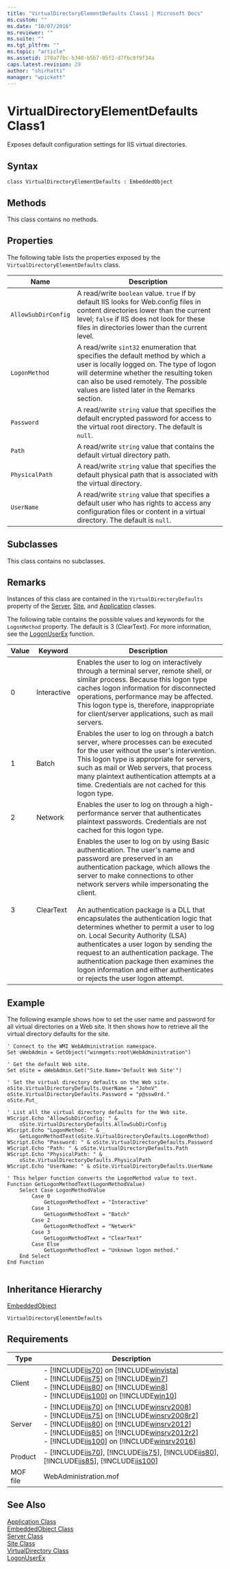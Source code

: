 ```yaml
---
title: "VirtualDirectoryElementDefaults Class1 | Microsoft Docs"
ms.custom: ""
ms.date: "10/07/2016"
ms.reviewer: ""
ms.suite: ""
ms.tgt_pltfrm: ""
ms.topic: "article"
ms.assetid: 270a77bc-b340-b5b7-05f2-d7fbc0f9f34a
caps.latest.revision: 29
author: "shirhatti"
manager: "wpickett"
---
```

# VirtualDirectoryElementDefaults Class1
Exposes default configuration settings for IIS virtual directories.  
  
## Syntax  
  
```vbs  
class VirtualDirectoryElementDefaults : EmbeddedObject  
```  
  
## Methods  
 This class contains no methods.  
  
## Properties  
 The following table lists the properties exposed by the `VirtualDirectoryElementDefaults` class.  
  
|Name|Description|  
|----------|-----------------|  
|`AllowSubDirConfig`|A read/write `boolean` value. `true` if by default IIS looks for Web.config files in content directories lower than the current level; `false` if IIS does not look for these files in directories lower than the current level.|  
|`LogonMethod`|A read/write `sint32` enumeration that specifies the default method by which a user is locally logged on. The type of logon will determine whether the resulting token can also be used remotely. The possible values are listed later in the Remarks section.|  
|`Password`|A read/write `string` value that specifies the default encrypted password for access to the virtual root directory. The default is `null`.|  
|`Path`|A read/write `string` value that contains the default virtual directory path.|  
|`PhysicalPath`|A read/write `string` value that specifies the default physical path that is associated with the virtual directory.|  
|`UserName`|A read/write `string` value that specifies a default user who has rights to access any configuration files or content in a virtual directory. The default is `null`.|  
  
## Subclasses  
 This class contains no subclasses.  
  
## Remarks  
 Instances of this class are contained in the `VirtualDirectoryDefaults` property of the [Server](../../reference/admin/server-class1.md), [Site](../../reference/admin/site-class1.md), and [Application](../../reference/admin/application-class1.md) classes.  
  
 The following table contains the possible values and keywords for the `LogonMethod` property. The default is 3 (ClearText). For more information, see the [LogonUserEx](http://go.microsoft.com/fwlink/?LinkId=60074) function.  
  
|Value|Keyword|Description|  
|-----------|-------------|-----------------|  
|0|Interactive|Enables the user to log on interactively through a terminal server, remote shell, or similar process. Because this logon type caches logon information for disconnected operations, performance may be affected. This logon type is, therefore, inappropriate for client/server applications, such as mail servers.|  
|1|Batch|Enables the user to log on through a batch server, where processes can be executed for the user without the user's intervention. This logon type is appropriate for servers, such as mail or Web servers, that process many plaintext authentication attempts at a time. Credentials are not cached for this logon type.|  
|2|Network|Enables the user to log on through a high-performance server that authenticates plaintext passwords. Credentials are not cached for this logon type.|  
|3|ClearText|Enables the user to log on by using Basic authentication. The user's name and password are preserved in an authentication package, which allows the server to make connections to other network servers while impersonating the client.<br /><br /> An authentication package is a DLL that encapsulates the authentication logic that determines whether to permit a user to log on. Local Security Authority (LSA) authenticates a user logon by sending the request to an authentication package. The authentication package then examines the logon information and either authenticates or rejects the user logon attempt.|  
  
## Example  
 The following example shows how to set the user name and password for all virtual directories on a Web site. It then shows how to retrieve all the virtual directory defaults for the site.  
  
```  
' Connect to the WMI WebAdministration namespace.  
Set oWebAdmin = GetObject("winmgmts:root\WebAdministration")  
  
' Get the default Web site.  
Set oSite = oWebAdmin.Get("Site.Name='Default Web Site'")  
  
' Set the virtual directory defaults on the Web site.  
oSite.VirtualDirectoryDefaults.UserName = "JohnV"  
oSite.VirtualDirectoryDefaults.Password = "p@ssw0rd."  
oSite.Put_  
  
' List all the virtual directory defaults for the Web site.  
WScript.Echo "AllowSubDirConfig: " & _  
    oSite.VirtualDirectoryDefaults.AllowSubDirConfig  
WScript.Echo "LogonMethod: " & _  
    GetLogonMethodText(oSite.VirtualDirectoryDefaults.LogonMethod)  
WScript.Echo "Password: " & oSite.VirtualDirectoryDefaults.Password  
WScript.Echo "Path: " & oSite.VirtualDirectoryDefaults.Path  
WScript.Echo "PhysicalPath: " & _  
    oSite.VirtualDirectoryDefaults.PhysicalPath  
WScript.Echo "UserName: " & oSite.VirtualDirectoryDefaults.UserName  
  
' This helper function converts the LogonMethod value to text.  
Function GetLogonMethodText(LogonMethodValue)  
    Select Case LogonMethodValue  
        Case 0  
            GetLogonMethodText = "Interactive"  
        Case 1  
            GetLogonMethodText = "Batch"  
        Case 2  
            GetLogonMethodText = "Network"  
        Case 3  
            GetLogonMethodText = "ClearText"  
        Case Else  
            GetLogonMethodText = "Unknown logon method."  
    End Select  
End Function  
  
```  
  
## Inheritance Hierarchy  
 [EmbeddedObject](../../reference/admin/embeddedobject-class1.md)  
  
 `VirtualDirectoryElementDefaults`  
  
## Requirements  
  
|Type|Description|  
|----------|-----------------|  
|Client|-   [!INCLUDE[iis70](../../reference/admin/includes/iis70-md.md)] on [!INCLUDE[winvista](../../reference/admin/includes/winvista-md.md)]<br />-   [!INCLUDE[iis75](../../reference/admin/includes/iis75-md.md)] on [!INCLUDE[win7](../../reference/admin/includes/win7-md.md)]<br />-   [!INCLUDE[iis80](../../reference/admin/includes/iis80-md.md)] on [!INCLUDE[win8](../../reference/admin/includes/win8-md.md)]<br />-   [!INCLUDE[iis100](../../reference/admin/includes/iis100-md.md)] on [!INCLUDE[win10](../../reference/admin/includes/win10-md.md)]|  
|Server|-   [!INCLUDE[iis70](../../reference/admin/includes/iis70-md.md)] on [!INCLUDE[winsrv2008](../../reference/admin/includes/winsrv2008-md.md)]<br />-   [!INCLUDE[iis75](../../reference/admin/includes/iis75-md.md)] on [!INCLUDE[winsrv2008r2](../../reference/admin/includes/winsrv2008r2-md.md)]<br />-   [!INCLUDE[iis80](../../reference/admin/includes/iis80-md.md)] on [!INCLUDE[winsrv2012](../../reference/admin/includes/winsrv2012-md.md)]<br />-   [!INCLUDE[iis85](../../reference/admin/includes/iis85-md.md)] on [!INCLUDE[winsrv2012r2](../../reference/admin/includes/winsrv2012r2-md.md)]<br />-   [!INCLUDE[iis100](../../reference/admin/includes/iis100-md.md)] on [!INCLUDE[winsrv2016](../../reference/admin/includes/winsrv2016-md.md)]|  
|Product|-   [!INCLUDE[iis70](../../reference/admin/includes/iis70-md.md)], [!INCLUDE[iis75](../../reference/admin/includes/iis75-md.md)], [!INCLUDE[iis80](../../reference/admin/includes/iis80-md.md)], [!INCLUDE[iis85](../../reference/admin/includes/iis85-md.md)], [!INCLUDE[iis100](../../reference/admin/includes/iis100-md.md)]|  
|MOF file|WebAdministration.mof|  
  
## See Also  
 [Application Class](../../reference/admin/application-class1.md)   
 [EmbeddedObject Class](../../reference/admin/embeddedobject-class1.md)   
 [Server Class](../../reference/admin/server-class1.md)   
 [Site Class](../../reference/admin/site-class1.md)   
 [VirtualDirectory Class](../../reference/admin/virtualdirectory-class2.md)   
 [LogonUserEx](http://go.microsoft.com/fwlink/?LinkId=60074)